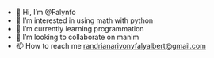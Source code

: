 - 👋 Hi, I’m @Falynfo
- 👀 I’m interested in using math with python
- 🌱 I’m currently learning programmation
- 💞️ I’m looking to collaborate on manim
- 📫 How to reach me randrianarivonyfalyalbert@gmail.com 

<!---
Falynfo/Falynfo is a ✨ special ✨ repository because its `README.md` (this file) appears on your GitHub profile.
You can click the Preview link to take a look at your changes.
--->
